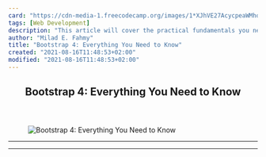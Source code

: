 ```yaml
---
card: "https://cdn-media-1.freecodecamp.org/images/1*XJhVE27AcycpeaWMhoqZ9w.png"
tags: [Web Development]
description: "This article will cover the practical fundamentals you need t"
author: "Milad E. Fahmy"
title: "Bootstrap 4: Everything You Need to Know"
created: "2021-08-16T11:48:53+02:00"
modified: "2021-08-16T11:48:53+02:00"
---
```

<div class="site-wrapper">
<main id="site-main" class="site-main outer">
<div class="inner">
<article class="post-full post tag-web-development tag-css tag-design tag-ux tag-technology ">
<header class="post-full-header">
<h1 class="post-full-title">Bootstrap 4: Everything You Need to Know</h1>
</header>
<figure class="post-full-image">
<picture>
<source media="(max-width: 700px)" sizes="1px" srcset="data:image/gif;base64,R0lGODlhAQABAIAAAAAAAP///yH5BAEAAAAALAAAAAABAAEAAAIBRAA7 1w">
<source media="(min-width: 701px)" sizes="(max-width: 800px) 400px,
(max-width: 1170px) 700px,
1400px" srcset="https://cdn-media-1.freecodecamp.org/images/1*XJhVE27AcycpeaWMhoqZ9w.png 300w,
https://cdn-media-1.freecodecamp.org/images/1*XJhVE27AcycpeaWMhoqZ9w.png 600w,
https://cdn-media-1.freecodecamp.org/images/1*XJhVE27AcycpeaWMhoqZ9w.png 1000w,
https://cdn-media-1.freecodecamp.org/images/1*XJhVE27AcycpeaWMhoqZ9w.png 2000w">
<img onerror="this.style.display='none'" src="https://cdn-media-1.freecodecamp.org/images/1*XJhVE27AcycpeaWMhoqZ9w.png" alt="Bootstrap 4: Everything You Need to Know">
</picture>
</figure>
<section class="post-full-content">
<div class="post-content">
</div>
<hr>
<hr>
</section>
</article>
</div>
</main>
</div>
<!-- Google Tag Manager (noscript) -->
<!-- End Google Tag Manager (noscript) -->
